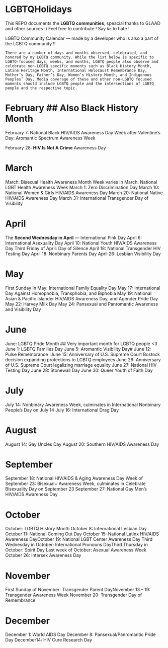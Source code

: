 # LGBTQHolidays
This REPO documents the **__LGBTQ communities__**, speacial thanks to GLAAD and other sources :)
Feel free to contribute ! Say `No` to hate  !

LGBTQ Community Calendar — made by a developer who is also a part of the LGBTQ community !! 

``` There are a number of days and months observed, celebrated, and honored by my LGBTQ community. While the list below is specific to LGBTQ-focused days, weeks, and months, LGBTQ people also observe and celebrate non-LGBTQ specific moments such as Black History Month, Latine Heritage Month, International Holocaust Remembrance Day, Mother’s Day, Father’s Day, Women’s History Month, and Indigenous Peoples’ Day. Media coverage of these and other non-LGBTQ focused moments should include LGBTQ people and the intersections of LGBTQ people and the respective topic. ```

# February ## Also Black History Month

 February 7: National Black HIV/AIDS Awareness Day
Week after Valentine’s Day: Aromantic Spectrum Awareness Week

February 28: **HIV Is Not A Crime** Awareness Day

# March

March: Bisexual Health Awareness Month
Week varies in March: National LGBT Health Awareness Week
 March 1: Zero Discrimination Day
March 10: National Women & Girls HIV/AIDS Awareness Day
 March 20: National Native HIV/AIDS Awareness Day
March 31: International Transgender Day of Visibility

# April

The **Second Wednesday in April** — International Pink Day
 April 6: International Asexuality Day
 April 10: National Youth HIV/AIDS Awareness Day
Third Friday of April: Day of Silence
April 18: National Transgender HIV Testing Day
April 18: Nonbinary Parents Day
April 26: Lesbian Visibility Day

# May

 First Sunday In May: International Family Equality Day
May 17: International Day Against Homophobia, Transphobia, and Biphobia
 May 19: National Asian & Pacific Islander HIV/AIDS Awareness Day, and Agender Pride Day
 May 22: Harvey Milk Day
 May 24: Pansexual and Panromantic Awareness and Visibility Day

# June

 June: LGBTQ Pride Month ## Very important month for LGBTQ people <3
 June 1: LGBTQ Families Day
June 5: Aromantic Visibility Day# 
June 12: Pulse Remembrance 
 June 15: Anniversary of U.S. Supreme Court Bostock decision expanding protections to LGBTQ employees
 June 26: Anniversary of U.S. Supreme Court legalizing marriage equality
 June 27: National HIV Testing Day
June 28: Stonewall Day
 June 30: Queer Youth of Faith Day

# July

July 14: Nonbinary Awareness Week, culminates in International Nonbinary People’s Day on July 14
 July 16: International Drag Day

# August

August 14: Gay Uncles Day
August 20: Southern HIV/AIDS Awareness Day

# September

 September 18: National HIV/AIDS & Aging Awareness Day
 Week of September 23: Bisexual+ Awareness Week, culminates in Celebrate Bisexuality Day on September 23
 September 27: National Gay Men’s HIV/AIDS Awareness Day

# October

 October: LGBTQ History Month 
 October 8: International Lesbian Day
October 11: National Coming Out Day
October 15: National Latinx HIV/AIDS Awareness DayOctober
 19: National LGBT Center Awareness Day
 Third Wednesday in October: International Pronouns DayThird Thursday in October: Spirit Day
 Last week of October: Asexual Awareness Week
October 26: Intersex Awareness Day

# November

 First Sunday of November: Transgender Parent DayNovember
13 – 19: Transgender Awareness Week
November 20: Transgender Day of Remembrance

# December

December 1: World AIDS Day
December 8: Pansexual/Panromantic Pride Day
 December14: HIV Cure Research Day
